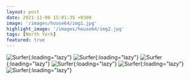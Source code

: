 ```yaml
---
layout: post
date: 2021-11-06 15:01:35 +0300
image: '/images/house64/img1.jpg'
highlight_image: '/images/house64/img2.jpg'
tags: [North York]
featured: true
---
```


![Surfer]({{site.baseurl}}/images/house64/img3.jpg){:loading="lazy"}
![Surfer]({{site.baseurl}}/images/house64/img4.jpg){:loading="lazy"}
![Surfer]({{site.baseurl}}/images/house64/img5.jpg){:loading="lazy"}
![Surfer]({{site.baseurl}}/images/house64/img6.jpg){:loading="lazy"}
![Surfer]({{site.baseurl}}/images/house64/img7.jpg){:loading="lazy"}
![Surfer]({{site.baseurl}}/images/house64/img8.jpg){:loading="lazy"} 